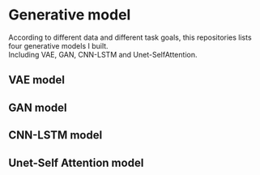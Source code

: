 # Generative model
According to different data and different task goals, this repositories lists four generative models I built.  
Including VAE, GAN, CNN-LSTM and Unet-SelfAttention.

## VAE model

## GAN model

## CNN-LSTM model

## Unet-Self Attention model

